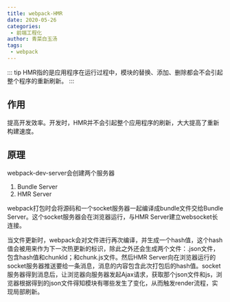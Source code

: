```yaml
---
title: webpack-HMR
date: 2020-05-26
categories:
 - 前端工程化
author: 青菜白玉汤
tags:
 - webpack
---
```

::: tip
HMR指的是应用程序在运行过程中，模块的替换、添加、删除都会不会引起整个程序的重新刷新。
:::

<!-- more -->

## 作用
提高开发效率。开发时，HMR并不会引起整个应用程序的刷新，大大提高了重新构建速度。

## 原理
webpack-dev-server会创建两个服务器
1. Bundle Server
2. HMR Server

webpack打包时会将源码和一个socket服务器一起编译成bundle文件交给Bundle Server。这个socket服务器会在浏览器运行，与HMR Server建立websocket长连接。

当文件更新时，webpack会对文件进行再次编译，并生成一个hash值，这个hash值会被用来作为下一次热更新的标识，除此之外还会生成两个文件：.json文件，包含hash值和chunkId；和chunk.js文件。然后HMR Server向在浏览器运行的socket服务器推送要给一条消息，消息的内容包含此次打包后的hash值。socket服务器得到消息后，让浏览器向服务器发起Ajax请求，获取那个json文件和js，浏览器根据得到的json文件得知模块有哪些发生了变化，从而触发render流程，实现局部刷新。